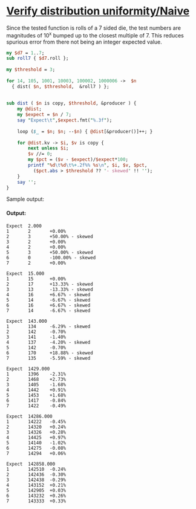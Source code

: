 [1]: http://rosettacode.org/wiki/Verify_distribution_uniformity/Naive

# [Verify distribution uniformity/Naive][1]

Since the tested function is rolls of a 7 sided die, the test numbers are magnitudes of 10<sup>x</sup> bumped up to the closest multiple of 7. This reduces spurious error from there not being an integer expected value. 

```perl
my $d7 = 1..7;
sub roll7 { $d7.roll };
 
my $threshold = 3;
 
for 14, 105, 1001, 10003, 100002, 1000006 ->  $n
  { dist( $n, $threshold,  &roll7 ) };
 
 
sub dist ( $n is copy, $threshold, &producer ) {
    my @dist;
    my $expect = $n / 7;
    say "Expect\t",$expect.fmt("%.3f");
 
    loop ($_ = $n; $n; --$n) { @dist[&producer()]++; }
 
    for @dist.kv -> $i, $v is copy {
        next unless $i;
        $v //= 0;
        my $pct = ($v - $expect)/$expect*100;
        printf "%d\t%d\t%+.2f%% %s\n", $i, $v, $pct,
          ($pct.abs > $threshold ?? '- skewed' !! '');
    }
    say '';
}
```


Sample output:


#### Output:
```
Expect  2.000
1       2       +0.00%
2       3       +50.00% - skewed
3       2       +0.00%
4       2       +0.00%
5       3       +50.00% - skewed
6       0       -100.00% - skewed
7       2       +0.00%

Expect  15.000
1       15      +0.00%
2       17      +13.33% - skewed
3       13      -13.33% - skewed
4       16      +6.67% - skewed
5       14      -6.67% - skewed
6       16      +6.67% - skewed
7       14      -6.67% - skewed

Expect  143.000
1       134     -6.29% - skewed
2       142     -0.70%
3       141     -1.40%
4       137     -4.20% - skewed
5       142     -0.70%
6       170     +18.88% - skewed
7       135     -5.59% - skewed

Expect  1429.000
1       1396    -2.31%
2       1468    +2.73%
3       1405    -1.68%
4       1442    +0.91%
5       1453    +1.68%
6       1417    -0.84%
7       1422    -0.49%

Expect  14286.000
1       14222   -0.45%
2       14320   +0.24%
3       14326   +0.28%
4       14425   +0.97%
5       14140   -1.02%
6       14275   -0.08%
7       14294   +0.06%

Expect  142858.000
1       142510  -0.24%
2       142436  -0.30%
3       142438  -0.29%
4       143152  +0.21%
5       142905  +0.03%
6       143232  +0.26%
7       143333  +0.33%
```